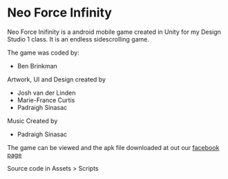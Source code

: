 # Neo Force Infinity

Neo Force Inifinity is a android mobile game created in Unity for my Design Studio 1 class. It is an endless sidescrolling game.

The game was coded by:
* Ben Brinkman

Artwork, UI and Design created by
* Josh van der Linden
* Marie-France Curtis
* Padraigh Sinasac

Music Created by
* Padraigh Sinasac

The game can be viewed and the apk file downloaded at out our [facebook page](https://www.facebook.com/neoforceinfinity/)

Source code in Assets > Scripts